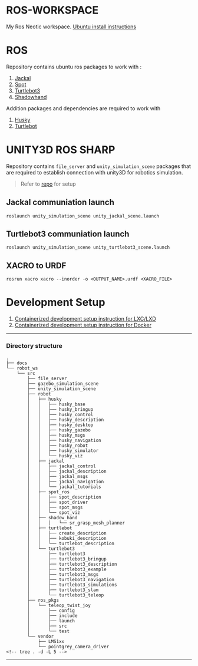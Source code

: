 ROS-WORKSPACE
=============

My Ros Neotic workspace. [Ubuntu install instructions][__NOETIC__]

# ROS

Repository contains ubuntu ros packages to work with :

1. [Jackal][__JACKAL__]
2. [Spot][__SPOT__]
3. [Turtlebot3][__TURTLEBOT3__]
4. [Shadowhand][__SHADOWHAND__]

Addition packages and dependencies are required to work with

1. [Husky][__HUSKY__]
2. [Turtlebot][__TURTLEBOT__]

# UNITY3D ROS SHARP

Repository contains `file_server` and `unity_simulation_scene` packages that are required to establish connection with unity3D for robotics simulation. 
> Refer to [repo][__GIT_UNITYSIM__] for setup

## Jackal communiation launch

`roslaunch unity_simulation_scene unity_jackal_scene.launch`

## Turtlebot3 communiation launch

`roslaunch unity_simulation_scene unity_turtlebot3_scene.launch`


## XACRO to URDF

`rosrun xacro xacro --inorder -o <OUTPUT_NAME>.urdf <XACRO_FILE>`

# Development Setup

1. [Containerized development setup instruction for LXC/LXD][__DOC_LXD__]
2. [Containerized development setup instruction for Docker][__DOC_DOCKER__]

---

### Directory structure

    .
    ├── docs
    └── robot_ws
        └── src
            ├── file_server
            ├── gazebo_simulation_scene
            ├── unity_simulation_scene
            ├── robot
            │   ├── husky
            │   │   ├── husky_base
            │   │   ├── husky_bringup
            │   │   ├── husky_control
            │   │   ├── husky_description
            │   │   ├── husky_desktop
            │   │   ├── husky_gazebo
            │   │   ├── husky_msgs
            │   │   ├── husky_navigation
            │   │   ├── husky_robot
            │   │   ├── husky_simulator
            │   │   └── husky_viz
            │   ├── jackal
            │   │   ├── jackal_control
            │   │   ├── jackal_description
            │   │   ├── jackal_msgs
            │   │   ├── jackal_navigation
            │   │   └── jackal_tutorials
            │   ├── spot_ros
            │   │   ├── spot_description
            │   │   ├── spot_driver
            │   │   ├── spot_msgs
            │   │   └── spot_viz
            │   ├── shadow_hand
            │   │   │   └── sr_grasp_mesh_planner
            │   ├── turtlebot
            │   │   ├── create_description
            │   │   ├── kobuki_description
            │   │   └── turtlebot_description
            │   └── turtlebot3
            │       ├── turtlebot3
            │       ├── turtlebot3_bringup
            │       ├── turtlebot3_description
            │       ├── turtlebot3_example
            │       ├── turtlebot3_msgs
            │       ├── turtlebot3_navigation
            │       ├── turtlebot3_simulations
            │       ├── turtlebot3_slam
            │       └── turtlebot3_teleop
            ├── ros_pkgs
            │   └── teleop_twist_joy
            │       ├── config
            │       ├── include
            │       ├── launch
            │       ├── src
            │       └── test
            └── vendor
                ├── LMS1xx
                └── pointgrey_camera_driver
    <!-- tree . -d -L 5 -->

---

[__NOETIC__]: https://wiki.ros.org/noetic/Installation/Ubuntu
[__JACKAL__]: https://github.com/jackal/jackal
[__SPOT__]: https://github.com/clearpathrobotics/spot_ros
[__TURTLEBOT3__]: https://github.com/ROBOTIS-GIT/turtlebot3
[__HUSKY__]: https://github.com/husky/
[__TURTLEBOT__]: https://github.com/turtlebot/turtlebot
[__GIT_UNITYSIM__]: https://github.com/ironWolf1990/unity-ros-simulation
[__DOC_LXD__]: ./docs/lxd.md
[__DOC_DOCKER__]: ./docs/docker.md
[__SHADOWHAND__]: https://wiki.ros.org/Robots/Shadow_Hand
